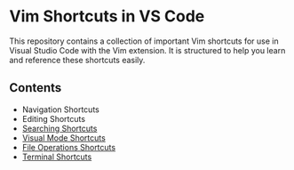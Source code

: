 # Vim Shortcuts in VS Code

This repository contains a collection of important Vim shortcuts for use in Visual Studio Code with the Vim extension. It is structured to help you learn and reference these shortcuts easily.

## Contents

- Navigation Shortcuts
- Editing Shortcuts
- [Searching Shortcuts](shortcuts/searching.md)
- [Visual Mode Shortcuts](shortcuts/visual-mode.md)
- [File Operations Shortcuts](shortcuts/file-operations.md)
- [Terminal Shortcuts](shortcuts/terminal.md)
